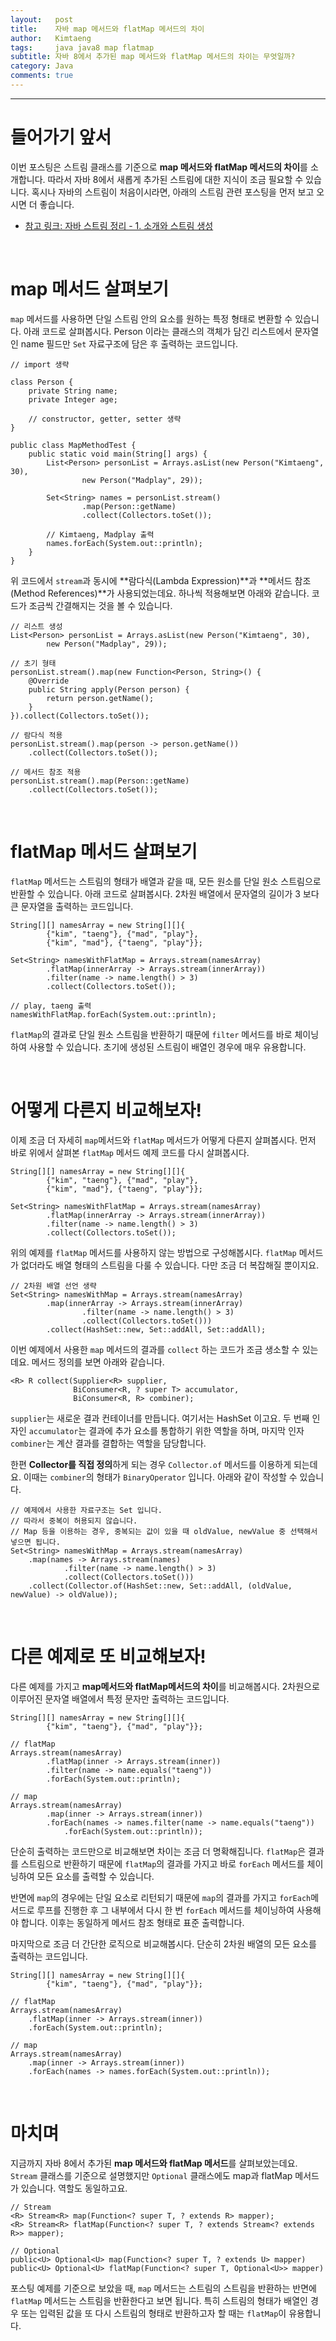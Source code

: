 ```yaml
---
layout:   post
title:    자바 map 메서드와 flatMap 메서드의 차이
author:   Kimtaeng
tags: 	  java java8 map flatmap
subtitle: 자바 8에서 추가된 map 메서드와 flatMap 메서드의 차이는 무엇일까? 
category: Java
comments: true
---
```


<hr/>

# 들어가기 앞서

이번 포스팅은 스트림 클래스를 기준으로 **map 메서드와 flatMap 메서드의 차이**를 소개합니다. 따라서 자바 8에서 새롭게 추가된 스트림에 대한 지식이 
조금 필요할 수 있습니다. 혹시나 자바의 스트림이 처음이시라면, 아래의 스트림 관련 포스팅을 먼저 보고 오시면 더 좋습니다.

- <a href="/post/introduction-to-java-streams" target="_blank">참고 링크: 자바 스트림 정리 - 1. 소개와 스트림 생성</a>

<br/>

# map 메서드 살펴보기

```map``` 메서드를 사용하면 단일 스트림 안의 요소를 원하는 특정 형태로 변환할 수 있습니다. 
아래 코드로 살펴봅시다. Person 이라는 클래스의 객체가 담긴 리스트에서 문자열인 name 필드만
```Set``` 자료구조에 담은 후 출력하는 코드입니다.

<pre class="line-numbers"><code class="language-java" data-start="1">// import 생략

class Person {
    private String name;
    private Integer age;

    // constructor, getter, setter 생략
}

public class MapMethodTest {
    public static void main(String[] args) {
        List&lt;Person> personList = Arrays.asList(new Person("Kimtaeng", 30),
                new Person("Madplay", 29));

        Set&lt;String> names = personList.stream()
                .map(Person::getName)
                .collect(Collectors.toSet());

        // Kimtaeng, Madplay 출력
        names.forEach(System.out::println);
    }
}
</code></pre>

위 코드에서 ```stream```과 동시에 **람다식(Lambda Expression)**과 **메서드 참조(Method References)**가 사용되었는데요.
하나씩 적용해보면 아래와 같습니다. 코드가 조금씩 간결해지는 것을 볼 수 있습니다.

<pre class="line-numbers"><code class="language-java" data-start="1">// 리스트 생성
List&lt;Person> personList = Arrays.asList(new Person("Kimtaeng", 30),
        new Person("Madplay", 29));

// 초기 형태
personList.stream().map(new Function&lt;Person, String>() {
    @Override
    public String apply(Person person) {
        return person.getName();
    }
}).collect(Collectors.toSet());

// 람다식 적용
personList.stream().map(person -> person.getName())
    .collect(Collectors.toSet());
    
// 메서드 참조 적용
personList.stream().map(Person::getName)
    .collect(Collectors.toSet());
</code></pre>

<br/>

# flatMap 메서드 살펴보기

```flatMap``` 메서드는 스트림의 형태가 배열과 같을 때, 모든 원소를 단일 원소 스트림으로 반환할 수 있습니다.
아래 코드로 살펴봅시다. 2차원 배열에서 문자열의 길이가 3 보다 큰 문자열을 출력하는 코드입니다.

<pre class="line-numbers"><code class="language-java" data-start="1">String[][] namesArray = new String[][]{
        {"kim", "taeng"}, {"mad", "play"},
        {"kim", "mad"}, {"taeng", "play"}};
        
Set&lt;String> namesWithFlatMap = Arrays.stream(namesArray)
        .flatMap(innerArray -> Arrays.stream(innerArray))
        .filter(name -> name.length() > 3)
        .collect(Collectors.toSet());
        
// play, taeng 출력
namesWithFlatMap.forEach(System.out::println);
</code></pre>

```flatMap```의 결과로 단일 원소 스트림을 반환하기 때문에 ```filter``` 메서드를 바로 체이닝하여 사용할 수 있습니다.
초기에 생성된 스트림이 배열인 경우에 매우 유용합니다. 

<br/>


# 어떻게 다른지 비교해보자!

이제 조금 더 자세히 ```map```메서드와 ```flatMap``` 메서드가 어떻게 다른지 살펴봅시다.
먼저 바로 위에서 살펴본 ```flatMap``` 메서드 예제 코드를 다시 살펴봅시다.

<pre class="line-numbers"><code class="language-java" data-start="1">String[][] namesArray = new String[][]{
        {"kim", "taeng"}, {"mad", "play"},
        {"kim", "mad"}, {"taeng", "play"}};

Set&lt;String> namesWithFlatMap = Arrays.stream(namesArray)
        .flatMap(innerArray -> Arrays.stream(innerArray))
        .filter(name -> name.length() > 3)
        .collect(Collectors.toSet());
</code></pre>

위의 예제를 ```flatMap``` 메서드를 사용하지 않는 방법으로 구성해봅시다.
```flatMap``` 메서드가 없더라도 배열 형태의 스트림을 다룰 수 있습니다. 다만 조금 더 복잡해질 뿐이지요.

<pre class="line-numbers"><code class="language-java" data-start="1">// 2차원 배열 선언 생략
Set&lt;String> namesWithMap = Arrays.stream(namesArray)
        .map(innerArray -> Arrays.stream(innerArray)
                .filter(name -> name.length() > 3)
                .collect(Collectors.toSet()))
        .collect(HashSet::new, Set::addAll, Set::addAll);
</code></pre>

이번 예제에서 사용한  ```map``` 메서드의 결과를 ```collect``` 하는 코드가 조금 생소할 수 있는데요.
메서드 정의를 보면 아래와 같습니다.

<pre class="line-numbers"><code class="language-java" data-start="1">&lt;R> R collect(Supplier&lt;R> supplier,
              BiConsumer&lt;R, ? super T> accumulator,
              BiConsumer&lt;R, R> combiner);
</code></pre>

```supplier```는 새로운 결과 컨테이너를 만듭니다. 여기서는 HashSet 이고요. 두 번째 인자인 ```accumulator```는
결과에 추가 요소를 통합하기 위한 역할을 하며, 마지막 인자 ```combiner```는 계산 결과를 결합하는 역할을 담당합니다.

한편 **Collector를 직접 정의**하게 되는 경우 ```Collector.of``` 메서드를 이용하게 되는데요. 
이때는 ```combiner```의 형태가 ```BinaryOperator``` 입니다. 아래와 같이 작성할 수 있습니다.

<pre class="line-numbers"><code class="language-java" data-start="1">// 예제에서 사용한 자료구조는 Set 입니다. 
// 따라서 중복이 허용되지 않습니다.
// Map 등을 이용하는 경우, 중복되는 값이 있을 때 oldValue, newValue 중 선택해서 넣으면 됩니다.
Set&lt;String> namesWithMap = Arrays.stream(namesArray)
    .map(names -> Arrays.stream(names)
            .filter(name -> name.length() > 3)
            .collect(Collectors.toSet()))
    .collect(Collector.of(HashSet::new, Set::addAll, (oldValue, newValue) -> oldValue));
</code></pre>

<br/>

# 다른 예제로 또 비교해보자!

다른 예제를 가지고 **map메서드와 flatMap메서드의 차이**를 비교해봅시다. 2차원으로 이루어진 문자열 배열에서 특정 문자만 출력하는 코드입니다.

<pre class="line-numbers"><code class="language-java" data-start="1">String[][] namesArray = new String[][]{
        {"kim", "taeng"}, {"mad", "play"}};

// flatMap
Arrays.stream(namesArray)
        .flatMap(inner -> Arrays.stream(inner))
        .filter(name -> name.equals("taeng"))
        .forEach(System.out::println);

// map
Arrays.stream(namesArray)
        .map(inner -> Arrays.stream(inner))
        .forEach(names -> names.filter(name -> name.equals("taeng"))
            .forEach(System.out::println));
</code></pre>

단순히 출력하는 코드만으로 비교해보면 차이는 조금 더 명확해집니다. ```flatMap```은 결과를 스트림으로 반환하기 때문에
```flatMap```의 결과를 가지고 바로 ```forEach``` 메서드를 체이닝하여 모든 요소를 출력할 수 있습니다.

반면에 ```map```의 경우에는 단일 요소로 리턴되기 때문에 ```map```의 결과를 가지고 ```forEach```메서드로 루프를 진행한 후
그 내부에서 다시 한 번 ```forEach``` 메서드를 체이닝하여 사용해야 합니다. 이후는 동일하게 메서드 참조 형태로 표준 출력합니다.

마지막으로 조금 더 간단한 로직으로 비교해봅시다. 단순히 2차원 배열의 모든 요소를 출력하는 코드입니다.

<pre class="line-numbers"><code class="language-java" data-start="1">String[][] namesArray = new String[][]{
        {"kim", "taeng"}, {"mad", "play"}};

// flatMap
Arrays.stream(namesArray)
    .flatMap(inner -> Arrays.stream(inner))
    .forEach(System.out::println);

// map
Arrays.stream(namesArray)
    .map(inner -> Arrays.stream(inner))
    .forEach(names -> names.forEach(System.out::println));
</code></pre>

<br/>

# 마치며

지금까지 자바 8에서 추가된 **map 메서드와 flatMap 메서드**를 살펴보았는데요. ```Stream``` 클래스를 기준으로 설명했지만
```Optional``` 클래스에도 map과 flatMap 메서드가 있습니다. 역할도 동일하고요. 

<pre class="line-numbers"><code class="language-java" data-start="1">// Stream
&lt;R> Stream&lt;R> map(Function&lt;? super T, ? extends R> mapper);
&lt;R> Stream&lt;R> flatMap(Function&lt;? super T, ? extends Stream&lt;? extends R>> mapper);

// Optional
public&lt;U> Optional&lt;U> map(Function&lt;? super T, ? extends U> mapper)
public&lt;U> Optional&lt;U> flatMap(Function&lt;? super T, Optional&lt;U>> mapper)
</code></pre>

포스팅 예제를 기준으로 보았을 때, ```map``` 메서드는 스트림의 스트림을 반환하는 반면에
```flatMap``` 메서드는 스트림을 반환한다고 보면 됩니다. 특히 스트림의 형태가 배열인 경우 또는 입력된 값을
또 다시 스트림의 형태로 반환하고자 할 때는 ```flatMap```이 유용합니다.